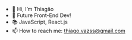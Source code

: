 - 👋 Hi, I’m Thiagão
- 👀 Future Front-End Dev!
- 📚 JavaScript, React.js
- 📫 How to reach me: thiago.vazss@gmail.com

<!---
thiagaoz/thiagaoz is a ✨ special ✨ repository because its `README.md` (this file) appears on your GitHub profile.
You can click the Preview link to take a look at your changes.
--->
